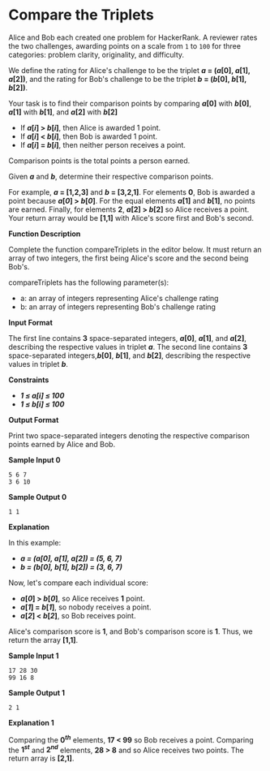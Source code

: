# Compare the Triplets

Alice and Bob each created one problem for HackerRank. A reviewer rates the two challenges, awarding points on a scale from `1` to `100` for three categories: problem clarity, originality, and difficulty.

We define the rating for Alice's challenge to be the triplet __*a* = (*a*[0], *a*[1], *a*[2])__, and the rating for Bob's challenge to be the triplet __*b* = (*b*[0], *b*[1], *b*[2])__.


Your task is to find their comparison points by comparing __*a*[0]__ with __*b*[0]__, __*a*[1]__ with __*b*[1]__, and __*a*[2]__ with __*b*[2]__

* If __*a*[*i*] &gt; *b*[*i*]__, then Alice is awarded 1 point.
* If __*a*[*i*] &lt; *b*[*i*]__, then Bob is awarded 1 point.
* If __*a*[*i*] = *b*[*i*]__, then neither person receives a point.

Comparison points is the total points a person earned.

Given __*a*__ and __*b*__, determine their respective comparison points.

For example, __*a* = [1,2,3]__ and __*b* = [3,2,1]__. For elements __0__, Bob is awarded a point because __*a*[*0*] &gt; *b*[*0*]__. For the equal elements __*a*[1]__ and __*b*[1]__, no points are earned. Finally, for elements __2__, __*a*[2] &gt; *b*[2]__ so Alice receives a point. Your return array would be __[1,1]__ with Alice's score first and Bob's second. 

__Function Description__

Complete the function compareTriplets in the editor below. It must return an array of two integers, the first being Alice's score and the second being Bob's.

compareTriplets has the following parameter(s):

+ a: an array of integers representing Alice's challenge rating
+ b: an array of integers representing Bob's challenge rating


__Input Format__

The first line contains __3__ space-separated integers, __*a*[0]__, __*a*[1]__, and __*a*[2]__, describing the respective values in triplet __*a*__. 
The second line contains __3__ space-separated integers,__*b*[0]__, __*b*[1]__, and __*b*[2]__, describing the respective values in triplet __*b*__.

__Constraints__
* __*1 &le; a[i] &le; 100*__
* __*1 &le; b[i] &le; 100*__

__Output Format__

Print two space-separated integers denoting the respective comparison points earned by Alice and Bob.

__Sample Input 0__
```
5 6 7
3 6 10
```
__Sample Output 0__
```
1 1
```
__Explanation__

In this example:
* __*a = (a[0], a[1], a[2]) = (5, 6, 7)*__
* __*b = (b[0], b[1], b[2]) = (3, 6, 7)*__ 

Now, let's compare each individual score:

* __*a*[*0*] &gt; *b*[*0*]__, so Alice receives __1__ point.
* __*a*[*1*] = *b*[*1*]__, so nobody receives a point.
* __*a*[*2*] &lt; *b*[*2*]__, so Bob receives  point.

Alice's comparison score is __1__, and Bob's comparison score is __1__. Thus, we return the array __[1,1]__.

__Sample Input 1__
```
17 28 30
99 16 8
```
__Sample Output 1__
```
2 1
```

__Explanation 1__

Comparing  the __0<sup>*th*</sup>__ elements, __17 &lt; 99__ so Bob receives a point. Comparing the __1<sup>*st*</sup>__ and __2<sup>*nd*</sup>__ elements, __28 &gt; 8__ and so Alice receives two points.
The return array is __[2,1]__. 
